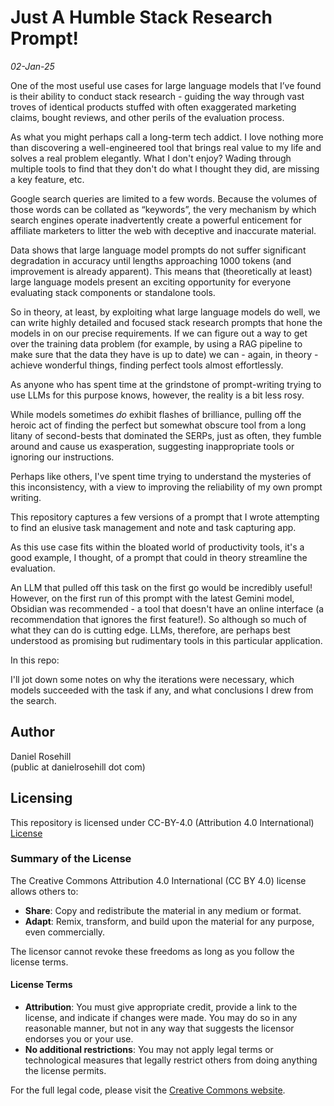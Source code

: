 # Just A Humble Stack Research Prompt!

*02-Jan-25*

One of the most useful use cases for large language models that I’ve found is their ability to conduct stack research - guiding the way through vast troves of identical products stuffed with often exaggerated marketing claims, bought reviews, and other perils of the evaluation process.  

As what you might perhaps call a long-term tech addict. I love nothing more than discovering a well-engineered tool that brings real value to my life and solves a real problem elegantly. What I don't enjoy? Wading through multiple tools to find that they don't do what I thought they did, are missing a key feature, etc. 

Google search queries are limited to a few words. Because the volumes of those words can be collated as “keywords”, the very mechanism by which search engines operate inadvertently create a powerful enticement for affiliate marketers to litter the web with deceptive and inaccurate material. 

Data shows that large language model prompts do not suffer significant degradation in accuracy until lengths approaching 1000 tokens (and improvement is already apparent). This means that (theoretically at least) large language models present an exciting opportunity for everyone evaluating stack components or standalone tools. 

So in theory, at least, by exploiting what large language models do well, we can write highly detailed and focused stack research prompts that hone the models in on our precise requirements.  If we can figure out a way to get over the training data problem (for example, by using a RAG pipeline to make sure that the data they have is up to date) we can - again, in theory - achieve wonderful things, finding perfect tools almost effortlessly. 

As anyone who has spent time at the grindstone of prompt-writing trying to use LLMs for this purpose knows, however,  the reality is a bit less rosy. 

While models sometimes *do* exhibit flashes of brilliance, pulling off the heroic act of finding the perfect but somewhat obscure tool from a long litany of second-bests that dominated the SERPs, just as often, they fumble around and cause us exasperation, suggesting inappropriate tools or ignoring our instructions. 

Perhaps like others, I've spent time trying to understand the mysteries of this inconsistency, with a view to improving the reliability of my own prompt writing. 

This repository captures a few versions of a prompt that I wrote attempting to find an elusive task management and note and task capturing app. 

As this use case fits within the bloated world of productivity tools, it's a good example, I thought, of a prompt that could in theory streamline the evaluation. 

An LLM that pulled off this task on the first go would be incredibly useful! However, on the first run of this prompt with the latest Gemini model, Obsidian was recommended - a tool that doesn't have an online interface (a recommendation that ignores the first feature!). So although so much of what they can do is cutting edge. LLMs, therefore, are perhaps best understood as promising but rudimentary tools in this particular application.

In this repo:

 I'll jot down some notes on why the iterations were necessary, which models succeeded with the task if any, and what conclusions I drew from the search. 

## Author

Daniel Rosehill  
(public at danielrosehill dot com)

## Licensing

This repository is licensed under CC-BY-4.0 (Attribution 4.0 International) 
[License](https://creativecommons.org/licenses/by/4.0/)

### Summary of the License
The Creative Commons Attribution 4.0 International (CC BY 4.0) license allows others to:
- **Share**: Copy and redistribute the material in any medium or format.
- **Adapt**: Remix, transform, and build upon the material for any purpose, even commercially.

The licensor cannot revoke these freedoms as long as you follow the license terms.

#### License Terms
- **Attribution**: You must give appropriate credit, provide a link to the license, and indicate if changes were made. You may do so in any reasonable manner, but not in any way that suggests the licensor endorses you or your use.
- **No additional restrictions**: You may not apply legal terms or technological measures that legally restrict others from doing anything the license permits.

For the full legal code, please visit the [Creative Commons website](https://creativecommons.org/licenses/by/4.0/legalcode).